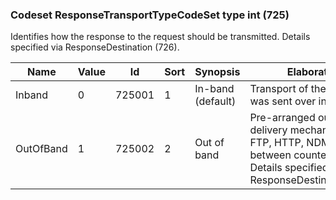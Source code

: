 ### Codeset ResponseTransportTypeCodeSet type int (725)

Identifies how the response to the request should be transmitted.
Details specified via ResponseDestination (726).

| Name      | Value | Id     | Sort | Synopsis          | Elaboration                                                                                                                               |
|-----------|-------|--------|------|-------------------|-------------------------------------------------------------------------------------------------------------------------------|
| Inband    | 0     | 725001 | 1    | In-band (default) | Transport of the request was sent over in-band.                                                                                                 |
| OutOfBand | 1     | 725002 | 2    | Out of band       | Pre-arranged out-of-band delivery mechanism (e.g. FTP, HTTP, NDM, etc.) between counterparties. Details specified via ResponseDestination(726). |

